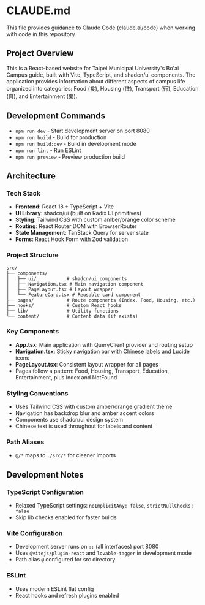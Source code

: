 # CLAUDE.md

This file provides guidance to Claude Code (claude.ai/code) when working with code in this repository.

## Project Overview

This is a React-based website for Taipei Municipal University's Bo'ai Campus guide, built with Vite, TypeScript, and shadcn/ui components. The application provides information about different aspects of campus life organized into categories: Food (食), Housing (住), Transport (行), Education (育), and Entertainment (樂).

## Development Commands

- `npm run dev` - Start development server on port 8080
- `npm run build` - Build for production
- `npm run build:dev` - Build in development mode
- `npm run lint` - Run ESLint
- `npm run preview` - Preview production build

## Architecture

### Tech Stack
- **Frontend**: React 18 + TypeScript + Vite
- **UI Library**: shadcn/ui (built on Radix UI primitives)
- **Styling**: Tailwind CSS with custom amber/orange color scheme
- **Routing**: React Router DOM with BrowserRouter
- **State Management**: TanStack Query for server state
- **Forms**: React Hook Form with Zod validation

### Project Structure
```
src/
├── components/
│   ├── ui/           # shadcn/ui components
│   ├── Navigation.tsx # Main navigation component
│   ├── PageLayout.tsx # Layout wrapper
│   └── FeatureCard.tsx # Reusable card component
├── pages/            # Route components (Index, Food, Housing, etc.)
├── hooks/            # Custom React hooks
├── lib/              # Utility functions
└── content/          # Content data (if exists)
```

### Key Components
- **App.tsx**: Main application with QueryClient provider and routing setup
- **Navigation.tsx**: Sticky navigation bar with Chinese labels and Lucide icons
- **PageLayout.tsx**: Consistent layout wrapper for all pages
- Pages follow a pattern: Food, Housing, Transport, Education, Entertainment, plus Index and NotFound

### Styling Conventions
- Uses Tailwind CSS with custom amber/orange gradient theme
- Navigation has backdrop blur and amber accent colors
- Components use shadcn/ui design system
- Chinese text is used throughout for labels and content

### Path Aliases
- `@/*` maps to `./src/*` for cleaner imports

## Development Notes

### TypeScript Configuration
- Relaxed TypeScript settings: `noImplicitAny: false`, `strictNullChecks: false`
- Skip lib checks enabled for faster builds

### Vite Configuration
- Development server runs on `::` (all interfaces) port 8080
- Uses `@vitejs/plugin-react` and `lovable-tagger` in development mode
- Path alias `@` configured for src directory

### ESLint
- Uses modern ESLint flat config
- React hooks and refresh plugins enabled